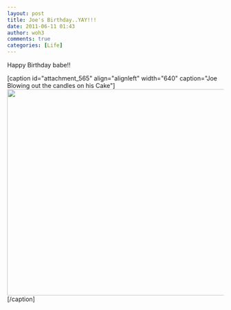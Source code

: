 ```yaml
---
layout: post
title: Joe's Birthday..YAY!!!
date: 2011-06-11 01:43
author: woh3
comments: true
categories: [Life]
---
```

Happy Birthday babe!!

[caption id="attachment_565" align="alignleft" width="640" caption="Joe Blowing out the candles on his Cake"]<a href="http://woh3blog.files.wordpress.com/2011/06/joe-54th-bday.jpg"><img class="size-full wp-image-565" title="joe-54th-bday" src="http://woh3blog.files.wordpress.com/2011/06/joe-54th-bday.jpg" alt="" width="640" height="480" /></a>[/caption]
